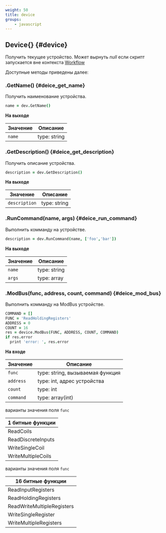 ```yaml
---
weight: 50
title: device
groups:
    - javascript
---
```


## Device{} {#device}

Получить текущее устройство. Может вырнуть *null* если скрипт запускается 
вне контекста [Workflow](#workflow)
  
Доступные методы приведены далее:

### .GetName() {#deice_get_name}

Получить наименование устройства.

```coffeescript
name = dev.GetName()
```

**На выходе**

**Значение** | **Описание**
-------------|--------------
  `name`     | type: string


### .GetDescription() {#deice_get_description}

Получить описание устройства.

```coffeescript
description = dev.GetDescription()
```

**На выходе**

**Значение**    | **Описание**
----------------|--------------
  `description` | type: string

### .RunCommand(name, args) {#deice_run_command}

Выполнить комманду на устройстве.

```coffeescript
description = dev.RunCommand(name, ['foo','bar'])
```

**На выходе**

**Значение**    | **Описание**
----------------|--------------
  `name`        | type: string
  `args`        | type: array

### .ModBus(func, address, count, command) {#deice_mod_bus}

Выполнить комманду на ModBus устройстве.

```coffeescript
COMMAND = []
FUNC = 'ReadHoldingRegisters'
ADDRESS = 0
COUNT = 16
res = device.ModBus(FUNC, ADDRESS, COUNT, COMMAND)
if res.error
  print 'error: ', res.error
```

**На входе**

**Значение**    | **Описание**
----------------|--------------
  `func`        | type: string, вызываемая функция
  `address`     | type: int, адрес устройства
  `count`       | type: int
  `command`     | type: array(int) 

варианты значения поля `func`

**1 битные функции**|
--------------------|
ReadCoils           |
ReadDiscreteInputs  |
WriteSingleCoil     |
WriteMultipleCoils  |

варианты значения поля `func`

**16 битные функции**       |
----------------------------|
ReadInputRegisters          |
ReadHoldingRegisters        |
ReadWriteMultipleRegisters  |
WriteSingleRegister         |
WriteMultipleRegisters      |

